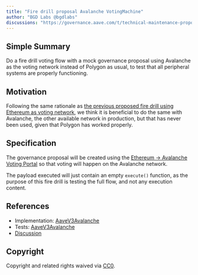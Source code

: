 ```yaml
---
title: "Fire drill proposal Avalanche VotingMachine"
author: "BGD Labs @bgdlabs"
discussions: "https://governance.aave.com/t/technical-maintenance-proposals/15274/91"
---
```


## Simple Summary

Do a fire drill voting flow with a mock governance proposal using Avalanche as the voting network instead of Polygon as usual, to test that all peripheral systems are properly functioning.

## Motivation

Following the same rationale as [the previous proposed fire drill using Ethereum as voting network](https://governance.aave.com/t/technical-maintenance-proposals/15274/91), we think it is beneficial to do the same with Avalanche, the other available network in production, but that has never been used, given that Polygon has worked properly.

## Specification

The governance proposal will be created using the [Ethereum → Avalanche Voting Portal](https://etherscan.io/address/0x9Ded9406f088C10621BE628EEFf40c1DF396c172) so that voting will happen on the Avalanche network.

The payload executed will just contain an empty `execute()` function, as the purpose of this fire drill is testing the full flow, and not any execution content.

## References

- Implementation: [AaveV3Avalanche](https://github.com/bgd-labs/aave-proposals-v3/blob/main/src/20250530_AaveV3Avalanche_TestVoteOnAvalanche/AaveV3Avalanche_TestVoteOnAvalanche_20250530.sol)
- Tests: [AaveV3Avalanche](https://github.com/bgd-labs/aave-proposals-v3/blob/main/src/20250530_AaveV3Avalanche_TestVoteOnAvalanche/AaveV3Avalanche_TestVoteOnAvalanche_20250530.t.sol)
- [Discussion](https://governance.aave.com/t/technical-maintenance-proposals/15274/91)

## Copyright

Copyright and related rights waived via [CC0](https://creativecommons.org/publicdomain/zero/1.0/).
